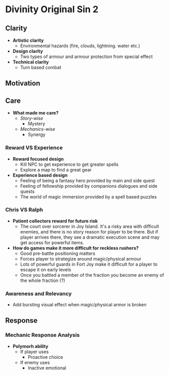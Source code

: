 # Divinity Original Sin 2
## Clarity
- **Artistic clarity**
	- Environmental hazards (fire, clouds, lightning. water etc.)
- **Design clarity**
	- Two types of armour and  armour protection from special effect
- **Technical clarity**
	- Turn based combat

## Motivation
## Care
- **What made me care?**
	- *Story-wise*
		- Mystery
	- *Mechanics-wise*
		- Synergy

### Reward VS Experience
- **Reward focused design**
	- Kill NPC to get experience to get greater spells
	- Explore a map to find a great gear
- **Experience based design**
	- Feeling of being a fantasy hero provided by main and side quest
	- Feeling of fellowship provided by companions dialogues and side quests
	- The world of magic immersion provided by a spell based puzzles

### Chris VS Ralph
- **Patient collectors reward for future risk**
	- The court over sorcerer in Joy Island. It's a risky area with difficult enemies, and there is no story reason for player to be there. But if player arrives there, they see a dramatic execution scene and may get access for powerful items.  
- **How do games make it more difficult for reckless rushers?**
	- Good pre-battle positioning matters
	- Forces player to strategize around magic/physical armour
	- Lots of powerful guards in Fort Joy make it difficult for a player to escape it on early levels  
	- Once you battled a member of the fraction you become an enemy of the whole fraction (?)

### Awareness and Relevancy
- Add bursting visual effect when magic/physical armor is broken

## Response
### Mechanic Response Analysis 
- **Polymorh ability**
	- If player uses
		- Proactive choice
	- If enemy uses
		- Inactive emotional